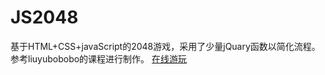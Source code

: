 # JS2048

基于HTML+CSS+javaScript的2048游戏，采用了少量jQuary函数以简化流程。
参考liuyubobobo的课程进行制作。
[在线游玩](https://somiawhitering.github.io/JS2048/)